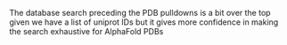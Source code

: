 The database search preceding the PDB pulldowns is a bit over the top given we have a list of uniprot IDs but it gives more confidence in making the search exhaustive for AlphaFold PDBs